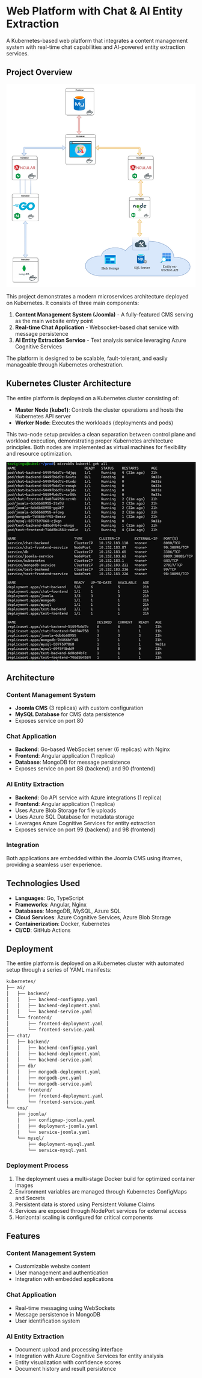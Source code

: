 Web Platform with Chat & AI Entity Extraction
=============================================

A Kubernetes-based web platform that integrates a content management system with real-time chat capabilities and AI-powered entity extraction services.

Project Overview
----------------

![App architecture](architecture-diagram.jpg)


This project demonstrates a modern microservices architecture deployed on Kubernetes. It consists of three main components:

1.  **Content Management System (Joomla)** - A fully-featured CMS serving as the main website entry point
2.  **Real-time Chat Application** - Websocket-based chat service with message persistence
3.  **AI Entity Extraction Service** - Text analysis service leveraging Azure Cognitive Services

The platform is designed to be scalable, fault-tolerant, and easily manageable through Kubernetes orchestration.

Kubernetes Cluster Architecture
-------------------------------

The entire platform is deployed on a Kubernetes cluster consisting of:

-   **Master Node (kube1)**: Controls the cluster operations and hosts the Kubernetes API server
-   **Worker Node**: Executes the workloads (deployments and pods)

This two-node setup provides a clean separation between control plane and workload execution, demonstrating proper Kubernetes architecture principles. Both nodes are implemented as virtual machines for flexibility and resource optimization.

![Cluster](k8s-cluster.png)

Architecture
------------

### Content Management System

-   **Joomla CMS** (3 replicas) with custom configuration
-   **MySQL Database** for CMS data persistence
-   Exposes service on port 80

### Chat Application

-   **Backend**: Go-based WebSocket server (6 replicas) with Nginx
-   **Frontend**: Angular application (1 replica)
-   **Database**: MongoDB for message persistence
-   Exposes service on port 88 (backend) and 90 (frontend)

### AI Entity Extraction

-   **Backend**: Go API service with Azure integrations (1 replica)
-   **Frontend**: Angular application (1 replica)
-   Uses Azure Blob Storage for file uploads
-   Uses Azure SQL Database for metadata storage
-   Leverages Azure Cognitive Services for entity extraction
-   Exposes service on port 99 (backend) and 98 (frontend)

### Integration

Both applications are embedded within the Joomla CMS using iframes, providing a seamless user experience.

Technologies Used
-----------------

-   **Languages**: Go, TypeScript
-   **Frameworks**: Angular, Nginx
-   **Databases**: MongoDB, MySQL, Azure SQL
-   **Cloud Services**: Azure Cognitive Services, Azure Blob Storage
-   **Containerization**: Docker, Kubernetes
-   **CI/CD**: GitHub Actions

Deployment
----------

The entire platform is deployed on a Kubernetes cluster with automated setup through a series of YAML manifests:

```
kubernetes/
├── ai/
│   ├── backend/
│   │   ├── backend-configmap.yaml
│   │   ├── backend-deployment.yaml
│   │   └── backend-service.yaml
│   └── frontend/
│       ├── frontend-deployment.yaml
│       └── frontend-service.yaml
├── chat/
│   ├── backend/
│   │   ├── backend-configmap.yaml
│   │   ├── backend-deployment.yaml
│   │   └── backend-service.yaml
│   ├── db/
│   │   ├── mongodb-deployment.yaml
│   │   ├── mongodb-pvc.yaml
│   │   └── mongodb-service.yaml
│   └── frontend/
│       ├── frontend-deployment.yaml
│       └── frontend-service.yaml
└── cms/
    ├── joomla/
    │   ├── configmap-joomla.yaml
    │   ├── deployment-joomla.yaml
    │   └── service-joomla.yaml
    └── mysql/
        ├── deployment-mysql.yaml
        └── service-mysql.yaml
```

### Deployment Process

1.  The deployment uses a multi-stage Docker build for optimized container images
2.  Environment variables are managed through Kubernetes ConfigMaps and Secrets
3.  Persistent data is stored using Persistent Volume Claims
4.  Services are exposed through NodePort services for external access
5.  Horizontal scaling is configured for critical components

Features
--------

### Content Management System

-   Customizable website content
-   User management and authentication
-   Integration with embedded applications

### Chat Application

-   Real-time messaging using WebSockets
-   Message persistence in MongoDB
-   User identification system

### AI Entity Extraction

-   Document upload and processing interface
-   Integration with Azure Cognitive Services for entity analysis
-   Entity visualization with confidence scores
-   Document history and result persistence










